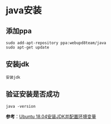 # java安装

## 添加ppa

```shell
sudo add-apt-repository ppa:webupd8team/java 
sudo apt-get update
```

## 安装jdk

```shell
安装jdk
```

## 验证安装是否成功

```shell
java -version
```

**参考**：[Ubuntu 18.04安装JDK并配置环境变量](https://blog.csdn.net/pxmxx/article/details/80106239)